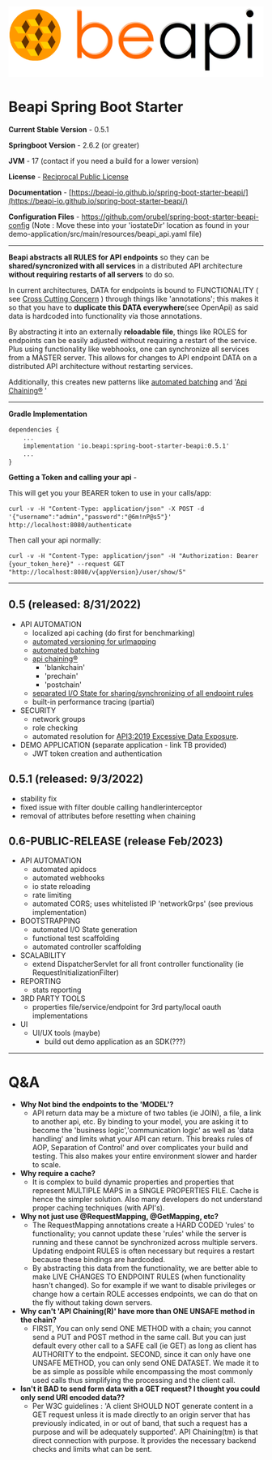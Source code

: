 ![alt text](https://github.com/orubel/logos/blob/master/beapi_logo_large.png)
# Beapi Spring Boot Starter

**Current Stable Version** - 0.5.1

**Springboot Version** - 2.6.2 (or greater)

**JVM** - 17 (contact if you need a build for a lower version)

**License** - [Reciprocal Public License](https://en.wikipedia.org/wiki/Reciprocal_Public_License)

**Documentation** - [https://beapi-io.github.io/spring-boot-starter-beapi/](https://beapi-io.github.io/spring-boot-starter-beapi/)

**Configuration Files** - https://github.com/orubel/spring-boot-starter-beapi-config (Note : Move these into your 'iostateDir' location as found in your demo-application/src/main/resources/beapi_api.yaml file)

---

**Beapi abstracts all RULES for API endpoints** so they can be **shared/syncronized with all services** in a distributed API architecture **without requiring restarts of all servers** to do so.

In current architectures, DATA for endpoints is bound to FUNCTIONALITY ( see [Cross Cutting Concern](https://en.wikipedia.org/wiki/Cross-cutting_concern) ) through things like 'annotations'; this makes it so that you have to **duplicate this DATA everywhere**(see OpenApi) as said data is hardcoded into functionality via those annotations.

By abstracting it into an externally **reloadable file**, things like ROLES for endpoints can be easily adjusted without requiring a restart of the service. Plus using functionality like webhooks, one can synchronize all services from a MASTER server. This allows for changes to API endpoint DATA on a distributed API architecture without restarting services.

Additionally, this creates new patterns like [automated batching](https://beapi-io.github.io/spring-boot-starter-beapi/advanced.html#section-1) and '[Api Chaining&reg;](https://beapi-io.github.io/spring-boot-starter-beapi/advanced.html#section-3) '

---

**Gradle Implementation**
```
dependencies {
    ...
    implementation 'io.beapi:spring-boot-starter-beapi:0.5.1'
    ...
}
 ```

**Getting a Token and calling your api** - 

This will get you your BEARER token to use in your calls/app:
```
curl -v -H "Content-Type: application/json" -X POST -d '{"username":"admin","password":"@6m!nP@s5"}' http://localhost:8080/authenticate
```

Then call your api normally:
```
curl -v -H "Content-Type: application/json" -H "Authorization: Bearer {your_token_here}" --request GET "http://localhost:8080/v{appVersion}/user/show/5"
```

---

## 0.5 (released: 8/31/2022)
 - API AUTOMATION
    - localized api caching (do first for benchmarking) 
    - [automated versioning for urlmapping](https://beapi-io.github.io/spring-boot-starter-beapi/adv_config.html#section-1)
    - [automated batching](https://beapi-io.github.io/spring-boot-starter-beapi/advanced.html#section-1)
    - [api chaining&reg;](https://beapi-io.github.io/spring-boot-starter-beapi/advanced.html#section-3) 
      - 'blankchain'
      - 'prechain'
      - 'postchain'
    - [separated I/O State for sharing/synchronizing of all endpoint rules](https://beapi-io.github.io/spring-boot-starter-beapi/adv_config.html#section-2)
    - built-in performance tracing (partial)
  - SECURITY
    - network groups
    - role checking
    - automated resolution for [API3:2019 Excessive Data Exposure](https://github.com/OWASP/API-Security/blob/master/2019/en/src/0xa3-excessive-data-exposure.md).
  - DEMO APPLICATION (separate application - link TB provided)
    - JWT token creation and authentication 

## 0.5.1 (released: 9/3/2022)
 - stability fix
 - fixed issue with filter double calling handlerinterceptor
 - removal of attributes before resetting when chaining


 ## 0.6-PUBLIC-RELEASE (release Feb/2023)
  - API AUTOMATION
    - automated apidocs 
    - automated webhooks
    - io state reloading
    - rate limiting
    - automated CORS; uses whitelisted IP 'networkGrps' (see previous implementation)
 - BOOTSTRAPPING
    - automated I/O State generation
    - functional test scaffolding
    - automated controller scaffolding
 - SCALABILITY
    - extend DispatcherServlet for all front controller functionality (ie RequestInitializationFilter)
 - REPORTING
    - stats reporting
 - 3RD PARTY TOOLS
    - properties file/service/endpoint for 3rd party/local oauth implementations 
 - UI
    - UI/UX tools (maybe)
      - build out demo application as an SDK(???) 

---

# Q&A
- **Why Not bind the endpoints to the 'MODEL'?**
    - API return data may be a mixture of two tables (ie JOIN), a file, a link to another api, etc. By binding to your model, you are asking it to become the 'business logic','communication logic' as well as 'data handling' and limits what your API can return. This breaks rules of AOP, Separation of Control' and over complicates your build and testing. This also makes your entire environment slower and harder to scale.
- **Why require a cache?**
    - It is complex to build dynamic properties and properties that represent MULTIPLE MAPS in a SINGLE PROPERTIES FILE. Cache is hence the simpler solution. Also many developers do not understand proper caching techniques (with API's).
- **Why not just use @RequestMapping, @GetMapping, etc?**
    - The RequestMapping annotations create a HARD CODED 'rules' to functionality; you cannot update these 'rules' while the server is running and these cannot be synchronized across multiple servers. Updating endpoint RULES is often necessary but requires a restart because these bindings are hardcoded. 
    - By abstracting this data from the functionality, we are better able to make LIVE CHANGES TO ENDPOINT RULES (when functionality hasn't changed). So for example if we want to disable privileges or change how a certain ROLE accesses endpoints, we can do that on the fly without taking down servers.
- **Why can't 'API Chaining(R)' have more than ONE UNSAFE method in the chain?**
    - FIRST, You can only send ONE METHOD with a chain; you cannot send a PUT and POST method in the same call. But you can just default every other call to a SAFE call (ie GET) as long as client has AUTHORITY to the endpoint. SECOND, since it can only have one UNSAFE METHOD, you can only send ONE DATASET. We made it to be as simple as possible while encompassing the most commonly used calls thus simplifying the processing and the client call.
- **Isn't it BAD to send form data with a GET request? I thought you could only send URI encoded data??**
    - Per W3C guidelines : 'A client SHOULD NOT generate content in a GET request unless it is made directly to an origin server that has previously indicated, in or out of band, that such a request has a purpose and will be adequately supported'. API Chaining(tm) is that direct connection with purpose. It provides the necessary backend checks and limits what can be sent.

   

